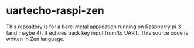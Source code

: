 # uartecho-raspi-zen
This repository is for a bare-metal application running on Raspberry pi 3 (and maybe 4).
It echoes back key input from/to UART.
This source code is written in Zen language.
